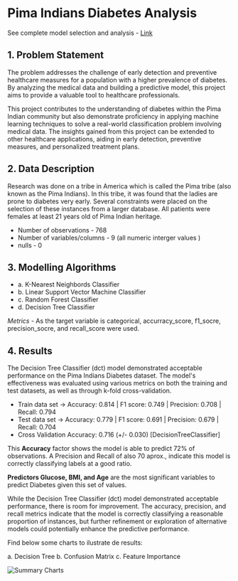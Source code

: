 # Pima Indians Diabetes Analysis

See complete model selection and analysis - [Link](PimaIndiansDiabetesAnalysis.ipynb)

## 1. Problem Statement

The problem addresses the challenge of early detection and preventive healthcare measures for a population with a higher prevalence of diabetes. By analyzing the medical data and building a predictive model, this project aims to provide a valuable tool to healthcare professionals.

 This project contributes to the understanding of diabetes within the Pima Indian community but also demonstrate proficiency in applying machine learning techniques to solve a real-world classification problem involving medical data. The insights gained from this project can be extended to other healthcare applications, aiding in early detection, preventive measures, and personalized treatment plans.


## 2. Data Description

Research was done on a tribe in America which is called the Pima tribe (also known as the Pima Indians). In this tribe, it was found that the ladies are prone to diabetes very early. Several constraints were placed on the selection of these instances from a larger database. All patients were females at least 21 years old of Pima Indian heritage. 

* Number of observations  - 768
* Number of variables/columns - 9 (all numeric interger values )
* nulls - 0

## 3. Modelling Algorithms

  - a. K-Nearest Neighbords Classifier
  - b. Linear Support Vector Machine Classifier
  - c. Random Forest Classifier
  - d. Decision Tree Classifier

*Metrics* - As the target variable is categorical, accurracy_score, f1_socre, precision_socre, and recall_score were used.

## 4. Results

The Decision Tree Classifier (dct) model demonstrated acceptable performance on the Pima Indians Diabetes dataset. The model's effectiveness was evaluated using various metrics on both the training and test datasets, as well as through k-fold cross-validation.

* Train data set ->  Accuracy: 0.814   |   F1 score: 0.749    |    Precision: 0.708    |   Recall: 0.794
* Test data set  ->  Accuracy: 0.779   |   F1 score: 0.691    |    Precision: 0.679    |   Recall: 0.704
* Cross Validation Accuracy: 0.716 (+/- 0.030) [DecisionTreeClassifier]

This **Accuracy** factor shows the model is able to predict 72% of observations. A Precision and Recall of also 70 aprox., indicate this model is correctly classifying labels at a good ratio.

**Predictors Glucose, BMI, and Age** are the most significant variables to predict Diabetes given this set of values.

While the Decision Tree Classifier (dct) model demonstrated acceptable performance, there is room for improvement. The accuracy, precision, and recall metrics indicate that the model is correctly classifying a reasonable proportion of instances, but further refinement or exploration of alternative models could potentially enhance the predictive performance.

Find below some charts to ilustrate de results:

a. Decision Tree 
b. Confusion Matrix
c. Feature Importance

![Summary Charts](./imgs/summary_plt.jpg)
